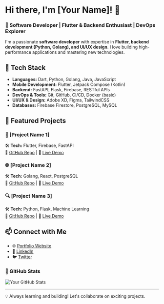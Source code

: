 # Hi there, I'm [Your Name]! 👋

### 🚀 Software Developer | Flutter & Backend Enthusiast | DevOps Explorer

I'm a passionate **software developer** with expertise in **Flutter, backend development (Python, Golang), and UI/UX design**. I love building high-performance applications and mastering new technologies.

## 🔧 Tech Stack
- **Languages:** Dart, Python, Golang, Java, JavaScript
- **Mobile Development:** Flutter, Jetpack Compose (Kotlin)
- **Backend:** FastAPI, Flask, Firebase, RESTful APIs
- **DevOps & Tools:** Git, GitHub, CI/CD, Docker (basic)
- **UI/UX & Design:** Adobe XD, Figma, TailwindCSS
- **Databases:** Firebase Firestore, PostgreSQL, MySQL

## 📌 Featured Projects

### 📱 [Project Name 1]
🛠 **Tech:** Flutter, Firebase, FastAPI  
🚀 [GitHub Repo](https://github.com/yourusername/project1) | 🔗 [Live Demo](https://yourapp.com)

### 🌐 [Project Name 2]
🛠 **Tech:** Golang, React, PostgreSQL  
🚀 [GitHub Repo](https://github.com/yourusername/project2) | 🔗 [Live Demo](https://yourapp.com)

### 🔍 [Project Name 3]
🛠 **Tech:** Python, Flask, Machine Learning  
🚀 [GitHub Repo](https://github.com/yourusername/project3) | 🔗 [Live Demo](https://yourapp.com)

## 📫 Connect with Me
- 🌐 [Portfolio Website](https://yourwebsite.com)
- 💼 [LinkedIn](https://linkedin.com/in/yourname)
- 🐦 [Twitter](https://twitter.com/yourhandle)

### 📜 GitHub Stats
![Your GitHub Stats](https://github-readme-stats.vercel.app/api?username=yourusername&show_icons=true&theme=radical)

---
💡 Always learning and building! Let's collaborate on exciting projects.



<!---
Molazem/Molazem is a ✨ special ✨ repository because its `README.md` (this file) appears on your GitHub profile.
You can click the Preview link to take a look at your changes.
--->
